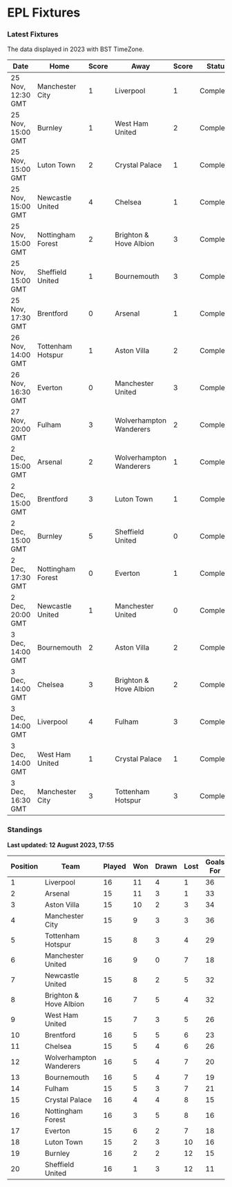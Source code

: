# EPL Fixtures

### Latest Fixtures

The data displayed in 2023 with BST TimeZone.

<!-- START_TABLE -->
| Date | Home | Score | Away | Score | Status |
|-------------|--------|--------------|--------|--------------|--------|
| 25 Nov, 12:30 GMT | Manchester City | 1 | Liverpool | 1 | Completed |
| 25 Nov, 15:00 GMT | Burnley | 1 | West Ham United | 2 | Completed |
| 25 Nov, 15:00 GMT | Luton Town | 2 | Crystal Palace | 1 | Completed |
| 25 Nov, 15:00 GMT | Newcastle United | 4 | Chelsea | 1 | Completed |
| 25 Nov, 15:00 GMT | Nottingham Forest | 2 | Brighton & Hove Albion | 3 | Completed |
| 25 Nov, 15:00 GMT | Sheffield United | 1 | Bournemouth | 3 | Completed |
| 25 Nov, 17:30 GMT | Brentford | 0 | Arsenal | 1 | Completed |
| 26 Nov, 14:00 GMT | Tottenham Hotspur | 1 | Aston Villa | 2 | Completed |
| 26 Nov, 16:30 GMT | Everton | 0 | Manchester United | 3 | Completed |
| 27 Nov, 20:00 GMT | Fulham | 3 | Wolverhampton Wanderers | 2 | Completed |
| 2 Dec, 15:00 GMT | Arsenal | 2 | Wolverhampton Wanderers | 1 | Completed |
| 2 Dec, 15:00 GMT | Brentford | 3 | Luton Town | 1 | Completed |
| 2 Dec, 15:00 GMT | Burnley | 5 | Sheffield United | 0 | Completed |
| 2 Dec, 17:30 GMT | Nottingham Forest | 0 | Everton | 1 | Completed |
| 2 Dec, 20:00 GMT | Newcastle United | 1 | Manchester United | 0 | Completed |
| 3 Dec, 14:00 GMT | Bournemouth | 2 | Aston Villa | 2 | Completed |
| 3 Dec, 14:00 GMT | Chelsea | 3 | Brighton & Hove Albion | 2 | Completed |
| 3 Dec, 14:00 GMT | Liverpool | 4 | Fulham | 3 | Completed |
| 3 Dec, 14:00 GMT | West Ham United | 1 | Crystal Palace | 1 | Completed |
| 3 Dec, 16:30 GMT | Manchester City | 3 | Tottenham Hotspur | 3 | Completed |
<!-- END_TABLE -->

### Standings

**Last updated: 12 August 2023, 17:55**

<!-- START_STANDINGS -->
| Position | Team | Played | Won | Drawn | Lost | Goals For | Goals Against | Goal Difference | Points |
|----------|------|--------|-----|-------|------|-----------|---------------|-----------------|--------|
| 1 | Liverpool | 16 | 11 | 4 | 1 | 36 | 15 | 21 | 37 |
| 2 | Arsenal | 15 | 11 | 3 | 1 | 33 | 14 | 19 | 36 |
| 3 | Aston Villa | 15 | 10 | 2 | 3 | 34 | 20 | 14 | 32 |
| 4 | Manchester City | 15 | 9 | 3 | 3 | 36 | 17 | 19 | 30 |
| 5 | Tottenham Hotspur | 15 | 8 | 3 | 4 | 29 | 22 | 7 | 27 |
| 6 | Manchester United | 16 | 9 | 0 | 7 | 18 | 19 | -1 | 27 |
| 7 | Newcastle United | 15 | 8 | 2 | 5 | 32 | 17 | 15 | 26 |
| 8 | Brighton & Hove Albion | 16 | 7 | 5 | 4 | 32 | 27 | 5 | 26 |
| 9 | West Ham United | 15 | 7 | 3 | 5 | 26 | 25 | 1 | 24 |
| 10 | Brentford | 16 | 5 | 5 | 6 | 23 | 21 | 2 | 20 |
| 11 | Chelsea | 15 | 5 | 4 | 6 | 26 | 24 | 2 | 19 |
| 12 | Wolverhampton Wanderers | 16 | 5 | 4 | 7 | 20 | 25 | -5 | 19 |
| 13 | Bournemouth | 16 | 5 | 4 | 7 | 19 | 30 | -11 | 19 |
| 14 | Fulham | 15 | 5 | 3 | 7 | 21 | 26 | -5 | 18 |
| 15 | Crystal Palace | 16 | 4 | 4 | 8 | 15 | 23 | -8 | 16 |
| 16 | Nottingham Forest | 16 | 3 | 5 | 8 | 16 | 27 | -11 | 14 |
| 17 | Everton | 15 | 6 | 2 | 7 | 18 | 20 | -2 | 10 |
| 18 | Luton Town | 15 | 2 | 3 | 10 | 16 | 30 | -14 | 9 |
| 19 | Burnley | 16 | 2 | 2 | 12 | 15 | 33 | -18 | 8 |
| 20 | Sheffield United | 16 | 1 | 3 | 12 | 11 | 41 | -30 | 6 |
<!-- END_STANDINGS -->
